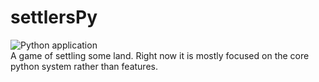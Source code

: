 # settlersPy
![Python application](https://github.com/hydrogen602/settlersPy/workflows/Python%20application/badge.svg)  
A game of settling some land.
Right now it is mostly focused on the core python system rather than features.
